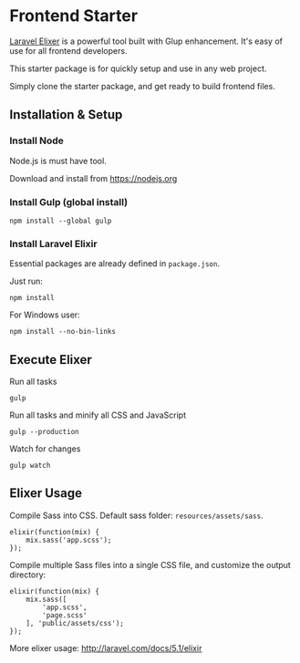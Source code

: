 # Frontend Starter

[Laravel Elixer](http://laravel.com/docs/5.1/elixir) is a powerful tool built with Glup enhancement.
It's easy of use for all frontend developers.

This starter package is for quickly setup and use in any web project.

Simply clone the starter package, and get ready to build frontend files.

## Installation & Setup

### Install Node

Node.js is must have tool.

Download and install from <https://nodejs.org>

### Install Gulp (global install)

    npm install --global gulp

### Install Laravel Elixir

Essential packages are already defined in `package.json`.

Just run:

    npm install

For Windows user:

    npm install --no-bin-links

## Execute Elixer

Run all tasks

    gulp

Run all tasks and minify all CSS and JavaScript

    gulp --production

Watch for changes

    gulp watch

## Elixer Usage

Compile Sass into CSS. Default sass folder: `resources/assets/sass`.

```
elixir(function(mix) {
    mix.sass('app.scss');
});
```

Compile multiple Sass files into a single CSS file, and customize the output directory:

```
elixir(function(mix) {
    mix.sass([
        'app.scss',
        'page.scss'
    ], 'public/assets/css');
});
```

More elixer usage: <http://laravel.com/docs/5.1/elixir>